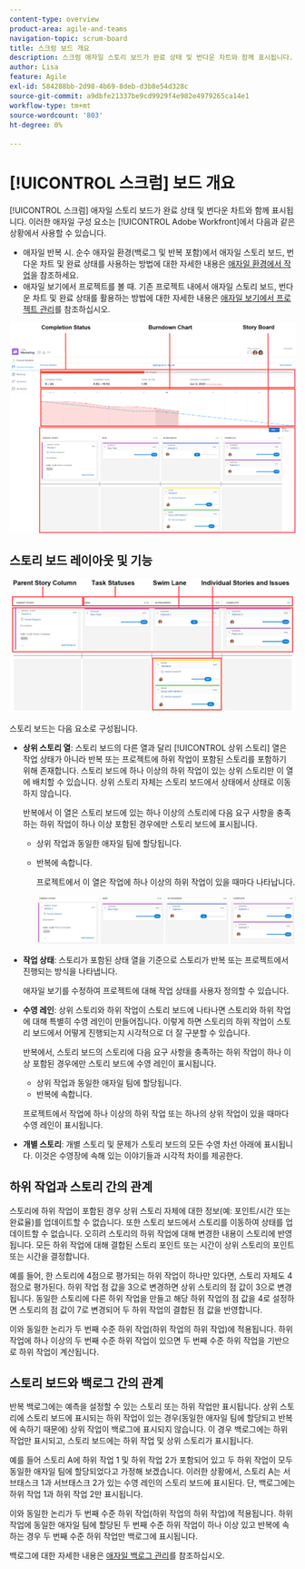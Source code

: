 ```yaml
---
content-type: overview
product-area: agile-and-teams
navigation-topic: scrum-board
title: 스크럼 보드 개요
description: 스크럼 애자일 스토리 보드가 완료 상태 및 번다운 차트와 함께 표시됩니다.
author: Lisa
feature: Agile
exl-id: 584288bb-2d98-4b69-8deb-d3b8e54d328c
source-git-commit: a9dbfe21337be9cd9929f4e982e4979265ca14e1
workflow-type: tm+mt
source-wordcount: '803'
ht-degree: 0%

---
```


# [!UICONTROL 스크럼] 보드 개요

<!-- Audited: 5/2025 -->

[!UICONTROL 스크럼] 애자일 스토리 보드가 완료 상태 및 번다운 차트와 함께 표시됩니다. 이러한 애자일 구성 요소는 [!UICONTROL Adobe Workfront]에서 다음과 같은 상황에서 사용할 수 있습니다.

* 애자일 반복 시. 순수 애자일 환경(백로그 및 반복 포함)에서 애자일 스토리 보드, 번다운 차트 및 완료 상태를 사용하는 방법에 대한 자세한 내용은 [애자일 환경에서 작업](../../../agile/work-in-an-agile-environment/work-in-an-agile-environment.md)을 참조하세요.
* 애자일 보기에서 프로젝트를 볼 때. 기존 프로젝트 내에서 애자일 스토리 보드, 번다운 차트 및 완료 상태를 활용하는 방법에 대한 자세한 내용은 [애자일 보기에서 프로젝트 관리](../../../manage-work/projects/manage-projects/manage-projects-in-agile-view.md)를 참조하십시오.

![애자일 반복](assets/agile-iteration-with-callouts.png)

## 스토리 보드 레이아웃 및 기능

![애자일 스토리 보드](assets/agile-storyboard-callouts.png)

스토리 보드는 다음 요소로 구성됩니다.

* **상위 스토리 열**: 스토리 보드의 다른 열과 달리 [!UICONTROL 상위 스토리] 열은 작업 상태가 아니라 반복 또는 프로젝트에 하위 작업이 포함된 스토리를 포함하기 위해 존재합니다. 스토리 보드에 하나 이상의 하위 작업이 있는 상위 스토리만 이 열에 배치할 수 있습니다. 상위 스토리 자체는 스토리 보드에서 상태에서 상태로 이동하지 않습니다.

  반복에서 이 열은 스토리 보드에 있는 하나 이상의 스토리에 다음 요구 사항을 충족하는 하위 작업이 하나 이상 포함된 경우에만 스토리 보드에 표시됩니다.

   * 상위 작업과 동일한 애자일 팀에 할당됩니다.
   * 반복에 속합니다.

     프로젝트에서 이 열은 작업에 하나 이상의 하위 작업이 있을 때마다 나타납니다.

     ![상위 스토리 열](assets/agile-parentstory-swimlane.png)

* **작업 상태**: 스토리가 포함된 상태 열을 기준으로 스토리가 반복 또는 프로젝트에서 진행되는 방식을 나타냅니다.

  애자일 보기를 수정하여 프로젝트에 대해 작업 상태를 사용자 정의할 수 있습니다.

* **수영 레인**: 상위 스토리와 하위 작업이 스토리 보드에 나타나면 스토리와 하위 작업에 대해 특별히 수영 레인이 만들어집니다. 이렇게 하면 스토리의 하위 작업이 스토리 보드에서 어떻게 진행되는지 시각적으로 더 잘 구분할 수 있습니다.

  반복에서, 스토리 보드의 스토리에 다음 요구 사항을 충족하는 하위 작업이 하나 이상 포함된 경우에만 스토리 보드에 수영 레인이 표시됩니다.

   * 상위 작업과 동일한 애자일 팀에 할당됩니다.
   * 반복에 속합니다.

  프로젝트에서 작업에 하나 이상의 하위 작업 또는 하나의 상위 작업이 있을 때마다 수영 레인이 표시됩니다.

* **개별 스토리**: 개별 스토리 및 문제가 스토리 보드의 모든 수영 차선 아래에 표시됩니다. 이것은 수영장에 속해 있는 이야기들과 시각적 차이를 제공한다.

## 하위 작업과 스토리 간의 관계

스토리에 하위 작업이 포함된 경우 상위 스토리 자체에 대한 정보(예: 포인트/시간 또는 완료율)를 업데이트할 수 없습니다. 또한 스토리 보드에서 스토리를 이동하여 상태를 업데이트할 수 없습니다. 오히려 스토리의 하위 작업에 대해 변경한 내용이 스토리에 반영됩니다. 모든 하위 작업에 대해 결합된 스토리 포인트 또는 시간이 상위 스토리의 포인트 또는 시간을 결정합니다.

예를 들어, 한 스토리에 4점으로 평가되는 하위 작업이 하나만 있다면, 스토리 자체도 4점으로 평가된다. 하위 작업 점 값을 3으로 변경하면 상위 스토리의 점 값이 3으로 변경됩니다. 동일한 스토리에 다른 하위 작업을 만들고 해당 하위 작업의 점 값을 4로 설정하면 스토리의 점 값이 7로 변경되어 두 하위 작업의 결합된 점 값을 반영합니다.

이와 동일한 논리가 두 번째 수준 하위 작업(하위 작업의 하위 작업)에 적용됩니다. 하위 작업에 하나 이상의 두 번째 수준 하위 작업이 있으면 두 번째 수준 하위 작업을 기반으로 하위 작업이 계산됩니다.

## 스토리 보드와 백로그 간의 관계

반복 백로그에는 예측을 설정할 수 있는 스토리 또는 하위 작업만 표시됩니다. 상위 스토리에 스토리 보드에 표시되는 하위 작업이 있는 경우(동일한 애자일 팀에 할당되고 반복에 속하기 때문에) 상위 작업이 백로그에 표시되지 않습니다. 이 경우 백로그에는 하위 작업만 표시되고, 스토리 보드에는 하위 작업 및 상위 스토리가 표시됩니다.

예를 들어 스토리 A에 하위 작업 1 및 하위 작업 2가 포함되어 있고 두 하위 작업이 모두 동일한 애자일 팀에 할당되었다고 가정해 보겠습니다. 이러한 상황에서, 스토리 A는 서브태스크 1과 서브태스크 2가 있는 수영 레인의 스토리 보드에 표시된다. 단, 백로그에는 하위 작업 1과 하위 작업 2만 표시됩니다.

이와 동일한 논리가 두 번째 수준 하위 작업(하위 작업의 하위 작업)에 적용됩니다. 하위 작업에 동일한 애자일 팀에 할당된 두 번째 수준 하위 작업이 하나 이상 있고 반복에 속하는 경우 두 번째 수준 하위 작업만 백로그에 표시됩니다.

백로그에 대한 자세한 내용은 [애자일 백로그 관리](../../../agile/work-in-an-agile-environment/manage-the-agile-backlog.md)를 참조하십시오.
